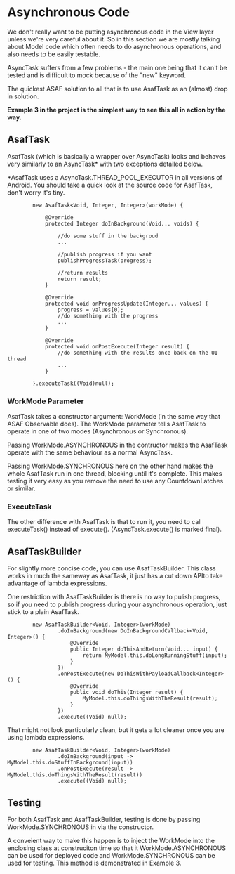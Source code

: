 
# Asynchronous Code

We don't really want to be putting asynchronous code in the View layer unless we're very careful about it. So in this section we are mostly talking about Model code which often needs to do asynchronous operations, and also needs to be easily testable.

AsyncTask suffers from a few problems - the main one being that it can't be tested and is difficult to mock because of the "new" keyword.

The quickest ASAF solution to all that is to use AsafTask as an (almost) drop in solution.

**Example 3 in the project is the simplest way to see this all in action by the way.**

## AsafTask
AsafTask (which is basically a wrapper over AsyncTask) looks and behaves very similarly to an AsyncTask* with two exceptions detailed below.

*AsafTask uses a AsyncTask.THREAD_POOL_EXECUTOR in all versions of Android. You should take a quick look at the source code for AsafTask, don't worry it's tiny.


```
        new AsafTask<Void, Integer, Integer>(workMode) {
        
            @Override
            protected Integer doInBackground(Void... voids) {

                //do some stuff in the backgroud
                ...
                
                //publish progress if you want
                publishProgressTask(progress);
                
                //return results
                return result;  
            }

            @Override
            protected void onProgressUpdate(Integer... values) {
                progress = values[0];
                //do something with the progress
                ...
            }

            @Override
            protected void onPostExecute(Integer result) {
                //do something with the results once back on the UI thread
                ...
            }

        }.executeTask((Void)null);
```


### WorkMode Parameter
AsafTask takes a constructor argument: WorkMode (in the same way that ASAF Observable does). The WorkMode parameter tells AsafTask to operate in one of two modes (Asynchronous or Synchronous).

Passing WorkMode.ASYNCHRONOUS in the contructor makes the AsafTask operate with the same behaviour as a normal AsyncTask.

Passing WorkMode.SYNCHRONOUS here on the other hand makes the whole AsafTask run in one thread, blocking until it's complete. This makes testing it very easy as you remove the need to use any CountdownLatches or similar.


### ExecuteTask
The other difference with AsafTask is that to run it, you need to call executeTask() instead of execute(). (AsyncTask.execute() is marked final).


## AsafTaskBuilder

For slightly more concise code, you can use AsafTaskBuilder. This class works in much the sameway as AsafTask, it just has a cut down APIto take advantage of lambda expressions.

One restriction with AsafTaskBuilder is there is no way to pulish progress, so if you need to publish progress during your asynchronous operation, just stick to a plain AsafTask.


```
        new AsafTaskBuilder<Void, Integer>(workMode)
                .doInBackground(new DoInBackgroundCallback<Void, Integer>() {
                    @Override
                    public Integer doThisAndReturn(Void... input) {
                        return MyModel.this.doLongRunningStuff(input);
                    }
                })
                .onPostExecute(new DoThisWithPayloadCallback<Integer>() {
                    @Override
                    public void doThis(Integer result) {
                        MyModel.this.doThingsWithTheResult(result);
                    }
                })
                .execute((Void) null);
```

That might not look particularly clean, but it gets a lot cleaner once you are using lambda expressions.

```
        new AsafTaskBuilder<Void, Integer>(workMode)
                .doInBackground(input -> MyModel.this.doStuffInBackground(input))
                .onPostExecute(result -> MyModel.this.doThingsWithTheResult(result))
                .execute((Void) null);
```


## Testing
For both AsafTask and AsafTaskBuilder, testing is done by passing WorkMode.SYNCHRONOUS in via the constructor.

A conveient way to make this happen is to inject the WorkMode into the enclosing class at construciton time so that it WorkMode.ASYNCHRONOUS can be used for deployed code and WorkMode.SYNCHRONOUS can be used for testing. This method is demonstrated in Example 3.
